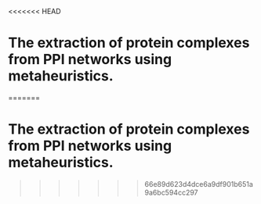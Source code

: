 <<<<<<< HEAD
# The extraction of protein complexes from PPI networks using metaheuristics.
=======
# The extraction of protein complexes from PPI networks using metaheuristics.
>>>>>>> 66e89d623d4dce6a9df901b651a9a6bc594cc297
